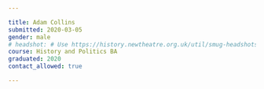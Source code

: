 ```yaml
---

title: Adam Collins
submitted: 2020-03-05
gender: male
# headshot: # Use https://history.newtheatre.org.uk/util/smug-headshots/ 
course: History and Politics BA 
graduated: 2020
contact_allowed: true

--- 
```

